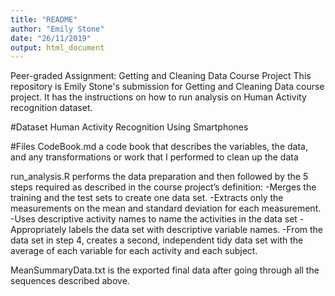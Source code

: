 ```yaml
---
title: "README"
author: "Emily Stone"
date: "26/11/2019"
output: html_document
---
```

Peer-graded Assignment: Getting and Cleaning Data Course Project
This repository is Emily Stone's submission for Getting and Cleaning Data course project. It has the instructions on how to run analysis on Human Activity recognition dataset.

#Dataset
Human Activity Recognition Using Smartphones

#Files
CodeBook.md a code book that describes the variables, the data, and any transformations or work that I performed to clean up the data

run_analysis.R performs the data preparation and then followed by the 5 steps required as described in the course project’s definition:
-Merges the training and the test sets to create one data set.
-Extracts only the measurements on the mean and standard deviation for each measurement.
-Uses descriptive activity names to name the activities in the data set
-Appropriately labels the data set with descriptive variable names.
-From the data set in step 4, creates a second, independent tidy data set with the average of each variable for each activity and each subject.

MeanSummaryData.txt is the exported final data after going through all the sequences described above.